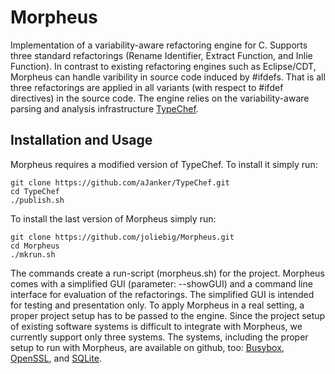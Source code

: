 Morpheus
========

Implementation of a variability-aware refactoring engine for C.
Supports three standard refactorings (Rename Identifier, Extract Function, and Inlie Function).
In contrast to existing refactoring engines such as Eclipse/CDT, Morpheus can handle varibility in source code induced by #ifdefs.
That is all three refactorings are applied in all variants (with respect to #ifdef directives) in the source code.
The engine relies on the variability-aware parsing and analysis infrastructure [TypeChef](https://ckaestne.github.io/TypeChef/).


Installation and Usage
----------------------

Morpheus requires a modified version of TypeChef. To install it simply run:

    git clone https://github.com/aJanker/TypeChef.git
    cd TypeChef
    ./publish.sh

To install the last version of Morpheus simply run:

    git clone https://github.com/joliebig/Morpheus.git
    cd Morpheus
    ./mkrun.sh

The commands create a run-script (morpheus.sh) for the project. Morpheus comes with a simplified GUI (parameter: --showGUI) and a command line interface for evaluation of the refactorings. The simplified GUI is intended for testing and presentation only. To apply Morpheus in a real setting, a proper project setup has to be passed to the engine. Since the project setup of existing software systems is difficult to integrate with Morpheus, we currently support only three systems. The systems, including the proper setup to run with Morpheus, are available on github, too: [Busybox](https://github.com/aJanker/Morpheus-BusyBoxEvaluation), [OpenSSL](https://github.com/aJanker/Morpheus-OpenSSLEvaluation), and [SQLite](https://github.com/aJanker/Morpheus-SQLiteEvaluation).


